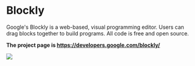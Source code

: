 # Blockly

Google's Blockly is a web-based, visual programming editor. Users can drag blocks together to build programs. All code
is free and open source.

**The project page is https://developers.google.com/blockly/**

![](https://developers.google.com/blockly/sample.png)
